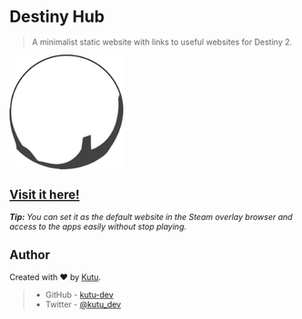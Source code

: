 # Destiny Hub
> A minimalist static website with links to useful websites for Destiny 2. 

<img src="./images/web-logos/favicon.svg" alt="Destiny Hub logo" width="200px">

<h2>
    <a href="https://kutu-dev.github.io/destiny-hub/">
        Visit it here!
    </a>
</h2>

_**Tip:** You can set it as the default website in the Steam overlay browser and access to the apps easily without stop playing._

## Author

Created with :heart: by [Kutu](https://kutu-dev.github.io).
> - GitHub - [kutu-dev](https://github.com/kutu-dev)
> - Twitter - [@kutu_dev](https://twitter.com/kutu_dev)
